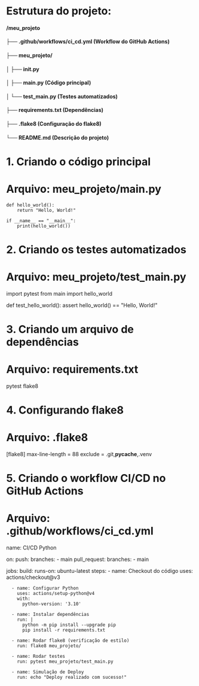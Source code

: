 # Estrutura do projeto:
#### /meu_projeto
#### ├── .github/workflows/ci_cd.yml  (Workflow do GitHub Actions)
#### ├── meu_projeto/
#### │   ├── __init__.py
#### │   ├── main.py  (Código principal)
#### │   └── test_main.py  (Testes automatizados)
#### ├── requirements.txt  (Dependências)
#### ├── .flake8  (Configuração do flake8)
#### └── README.md  (Descrição do projeto)

# 1. Criando o código principal
# Arquivo: meu_projeto/main.py
```
def hello_world():
    return "Hello, World!"

if __name__ == "__main__":
    print(hello_world())
```

# 2. Criando os testes automatizados
# Arquivo: meu_projeto/test_main.py
import pytest
from main import hello_world

def test_hello_world():
    assert hello_world() == "Hello, World!"

# 3. Criando um arquivo de dependências
# Arquivo: requirements.txt
pytest
flake8

# 4. Configurando flake8
# Arquivo: .flake8
[flake8]
max-line-length = 88
exclude = .git,__pycache__,.venv

# 5. Criando o workflow CI/CD no GitHub Actions
# Arquivo: .github/workflows/ci_cd.yml
name: CI/CD Python

on:
  push:
    branches:
      - main
  pull_request:
    branches:
      - main

jobs:
  build:
    runs-on: ubuntu-latest
    steps:
      - name: Checkout do código
        uses: actions/checkout@v3
      
      - name: Configurar Python
        uses: actions/setup-python@v4
        with:
          python-version: '3.10'
      
      - name: Instalar dependências
        run: |
          python -m pip install --upgrade pip
          pip install -r requirements.txt
      
      - name: Rodar flake8 (verificação de estilo)
        run: flake8 meu_projeto/
      
      - name: Rodar testes
        run: pytest meu_projeto/test_main.py

      - name: Simulação de Deploy
        run: echo "Deploy realizado com sucesso!"

